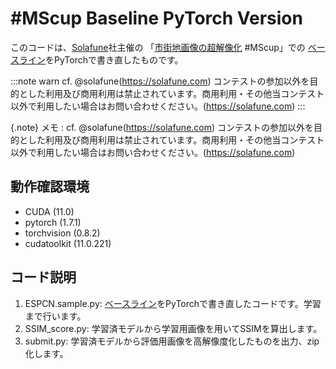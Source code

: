 \#MScup Baseline PyTorch Version
=====================

このコードは、[Solafune](https://solafune.com/)社主催の
「[市街地画像の超解像化](https://solafune.com/competitions/3c7a473f-61f4-472f-a812-92eb07cc4541) #MScup」での
[ベースライン](https://zenn.dev/ren_uechi/articles/ab9eea97ec42e5)をPyTorchで書き直したものです。


:::note warn
cf. @solafune(https://solafune.com) 
コンテストの参加以外を目的とした利用及び商用利用は禁止されています。商用利用・その他当コンテスト以外で利用したい場合はお問い合わせください。(https://solafune.com)
:::

{.note} メモ
:   cf. @solafune(https://solafune.com) 
    コンテストの参加以外を目的とした利用及び商用利用は禁止されています。商用利用・その他当コンテスト以外で利用したい場合はお問い合わせください。(https://solafune.com)


動作確認環境
-----
- CUDA (11.0)
- pytorch (1.7.1)
- torchvision (0.8.2)
- cudatoolkit (11.0.221)

コード説明
-----
1. ESPCN.sample.py: [ベースライン](https://zenn.dev/ren_uechi/articles/ab9eea97ec42e5)をPyTorchで書き直したコードです。学習まで行います。
1. SSIM_score.py: 学習済モデルから学習用画像を用いてSSIMを算出します。
1. submit.py: 学習済モデルから評価用画像を高解像度化したものを出力、zip化します。